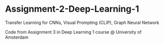 # Assignment-2-Deep-Learning-1

Transfer Learning for CNNs, Visual Prompting (CLIP), Graph Neural Network

Code from Assignment 3 in Deep Learning 1 course @ University of Amsterdam


